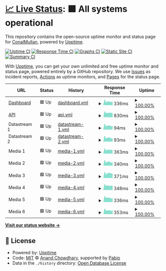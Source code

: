 # [📈 Live Status](https://ConalMullan.github.io/ds-embedded-test): <!--live status--> **🟩 All systems operational**

This repository contains the open-source uptime monitor and status page for [ConalMullan](https://ConalMullan.github.io/ds-embedded-test), powered by [Upptime](https://github.com/upptime/upptime).

[![Uptime CI](https://github.com/ConalMullan/ds-embedded-test/workflows/Uptime%20CI/badge.svg)](https://github.com/ConalMullan/ds-embedded-test/actions?query=workflow%3A%22Uptime+CI%22)
[![Response Time CI](https://github.com/ConalMullan/ds-embedded-test/workflows/Response%20Time%20CI/badge.svg)](https://github.com/ConalMullan/ds-embedded-test/actions?query=workflow%3A%22Response+Time+CI%22)
[![Graphs CI](https://github.com/ConalMullan/ds-embedded-test/workflows/Graphs%20CI/badge.svg)](https://github.com/ConalMullan/ds-embedded-test/actions?query=workflow%3A%22Graphs+CI%22)
[![Static Site CI](https://github.com/ConalMullan/ds-embedded-test/workflows/Static%20Site%20CI/badge.svg)](https://github.com/ConalMullan/ds-embedded-test/actions?query=workflow%3A%22Static+Site+CI%22)
[![Summary CI](https://github.com/ConalMullan/ds-embedded-test/workflows/Summary%20CI/badge.svg)](https://github.com/ConalMullan/ds-embedded-test/actions?query=workflow%3A%22Summary+CI%22)

With [Upptime](https://upptime.js.org), you can get your own unlimited and free uptime monitor and status page, powered entirely by a GitHub repository. We use [Issues](https://github.com/ConalMullan/ds-embedded-test/issues) as incident reports, [Actions](https://github.com/ConalMullan/ds-embedded-test/actions) as uptime monitors, and [Pages](https://ConalMullan.github.io/ds-embedded-test) for the status page.

<!--start: status pages-->
<!-- This summary is generated by Upptime (https://github.com/upptime/upptime) -->
<!-- Do not edit this manually, your changes will be overwritten -->
<!-- prettier-ignore -->
| URL | Status | History | Response Time | Uptime |
| --- | ------ | ------- | ------------- | ------ |
| <img alt="" src="https://icons.duckduckgo.com/ip3/dashboard.digitalsamba.com.ico" height="13"> [Dashboard](https://dashboard.digitalsamba.com) | 🟩 Up | [dashboard.yml](https://github.com/ConalMullan/ds-embedded-test/commits/HEAD/history/dashboard.yml) | <details><summary><img alt="Response time graph" src="./graphs/dashboard/response-time-week.png" height="20"> 336ms</summary><br><a href="https://ConalMullan.github.io/ds-embedded-test/history/dashboard"><img alt="Response time 388" src="https://img.shields.io/endpoint?url=https%3A%2F%2Fraw.githubusercontent.com%2FConalMullan%2Fds-embedded-test%2FHEAD%2Fapi%2Fdashboard%2Fresponse-time.json"></a><br><a href="https://ConalMullan.github.io/ds-embedded-test/history/dashboard"><img alt="24-hour response time 384" src="https://img.shields.io/endpoint?url=https%3A%2F%2Fraw.githubusercontent.com%2FConalMullan%2Fds-embedded-test%2FHEAD%2Fapi%2Fdashboard%2Fresponse-time-day.json"></a><br><a href="https://ConalMullan.github.io/ds-embedded-test/history/dashboard"><img alt="7-day response time 336" src="https://img.shields.io/endpoint?url=https%3A%2F%2Fraw.githubusercontent.com%2FConalMullan%2Fds-embedded-test%2FHEAD%2Fapi%2Fdashboard%2Fresponse-time-week.json"></a><br><a href="https://ConalMullan.github.io/ds-embedded-test/history/dashboard"><img alt="30-day response time 379" src="https://img.shields.io/endpoint?url=https%3A%2F%2Fraw.githubusercontent.com%2FConalMullan%2Fds-embedded-test%2FHEAD%2Fapi%2Fdashboard%2Fresponse-time-month.json"></a><br><a href="https://ConalMullan.github.io/ds-embedded-test/history/dashboard"><img alt="1-year response time 388" src="https://img.shields.io/endpoint?url=https%3A%2F%2Fraw.githubusercontent.com%2FConalMullan%2Fds-embedded-test%2FHEAD%2Fapi%2Fdashboard%2Fresponse-time-year.json"></a></details> | <details><summary><a href="https://ConalMullan.github.io/ds-embedded-test/history/dashboard">100.00%</a></summary><a href="https://ConalMullan.github.io/ds-embedded-test/history/dashboard"><img alt="All-time uptime 100.00%" src="https://img.shields.io/endpoint?url=https%3A%2F%2Fraw.githubusercontent.com%2FConalMullan%2Fds-embedded-test%2FHEAD%2Fapi%2Fdashboard%2Fuptime.json"></a><br><a href="https://ConalMullan.github.io/ds-embedded-test/history/dashboard"><img alt="24-hour uptime 100.00%" src="https://img.shields.io/endpoint?url=https%3A%2F%2Fraw.githubusercontent.com%2FConalMullan%2Fds-embedded-test%2FHEAD%2Fapi%2Fdashboard%2Fuptime-day.json"></a><br><a href="https://ConalMullan.github.io/ds-embedded-test/history/dashboard"><img alt="7-day uptime 100.00%" src="https://img.shields.io/endpoint?url=https%3A%2F%2Fraw.githubusercontent.com%2FConalMullan%2Fds-embedded-test%2FHEAD%2Fapi%2Fdashboard%2Fuptime-week.json"></a><br><a href="https://ConalMullan.github.io/ds-embedded-test/history/dashboard"><img alt="30-day uptime 100.00%" src="https://img.shields.io/endpoint?url=https%3A%2F%2Fraw.githubusercontent.com%2FConalMullan%2Fds-embedded-test%2FHEAD%2Fapi%2Fdashboard%2Fuptime-month.json"></a><br><a href="https://ConalMullan.github.io/ds-embedded-test/history/dashboard"><img alt="1-year uptime 100.00%" src="https://img.shields.io/endpoint?url=https%3A%2F%2Fraw.githubusercontent.com%2FConalMullan%2Fds-embedded-test%2FHEAD%2Fapi%2Fdashboard%2Fuptime-year.json"></a></details>
| <img alt="" src="https://demos.digitalsamba.com/integrations/host/api-code-icon.png" height="13"> [API](https://api.digitalsamba.com/api/v1/rooms) | 🟩 Up | [api.yml](https://github.com/ConalMullan/ds-embedded-test/commits/HEAD/history/api.yml) | <details><summary><img alt="Response time graph" src="./graphs/api/response-time-week.png" height="20"> 830ms</summary><br><a href="https://ConalMullan.github.io/ds-embedded-test/history/api"><img alt="Response time 864" src="https://img.shields.io/endpoint?url=https%3A%2F%2Fraw.githubusercontent.com%2FConalMullan%2Fds-embedded-test%2FHEAD%2Fapi%2Fapi%2Fresponse-time.json"></a><br><a href="https://ConalMullan.github.io/ds-embedded-test/history/api"><img alt="24-hour response time 845" src="https://img.shields.io/endpoint?url=https%3A%2F%2Fraw.githubusercontent.com%2FConalMullan%2Fds-embedded-test%2FHEAD%2Fapi%2Fapi%2Fresponse-time-day.json"></a><br><a href="https://ConalMullan.github.io/ds-embedded-test/history/api"><img alt="7-day response time 830" src="https://img.shields.io/endpoint?url=https%3A%2F%2Fraw.githubusercontent.com%2FConalMullan%2Fds-embedded-test%2FHEAD%2Fapi%2Fapi%2Fresponse-time-week.json"></a><br><a href="https://ConalMullan.github.io/ds-embedded-test/history/api"><img alt="30-day response time 884" src="https://img.shields.io/endpoint?url=https%3A%2F%2Fraw.githubusercontent.com%2FConalMullan%2Fds-embedded-test%2FHEAD%2Fapi%2Fapi%2Fresponse-time-month.json"></a><br><a href="https://ConalMullan.github.io/ds-embedded-test/history/api"><img alt="1-year response time 864" src="https://img.shields.io/endpoint?url=https%3A%2F%2Fraw.githubusercontent.com%2FConalMullan%2Fds-embedded-test%2FHEAD%2Fapi%2Fapi%2Fresponse-time-year.json"></a></details> | <details><summary><a href="https://ConalMullan.github.io/ds-embedded-test/history/api">100.00%</a></summary><a href="https://ConalMullan.github.io/ds-embedded-test/history/api"><img alt="All-time uptime 100.00%" src="https://img.shields.io/endpoint?url=https%3A%2F%2Fraw.githubusercontent.com%2FConalMullan%2Fds-embedded-test%2FHEAD%2Fapi%2Fapi%2Fuptime.json"></a><br><a href="https://ConalMullan.github.io/ds-embedded-test/history/api"><img alt="24-hour uptime 100.00%" src="https://img.shields.io/endpoint?url=https%3A%2F%2Fraw.githubusercontent.com%2FConalMullan%2Fds-embedded-test%2FHEAD%2Fapi%2Fapi%2Fuptime-day.json"></a><br><a href="https://ConalMullan.github.io/ds-embedded-test/history/api"><img alt="7-day uptime 100.00%" src="https://img.shields.io/endpoint?url=https%3A%2F%2Fraw.githubusercontent.com%2FConalMullan%2Fds-embedded-test%2FHEAD%2Fapi%2Fapi%2Fuptime-week.json"></a><br><a href="https://ConalMullan.github.io/ds-embedded-test/history/api"><img alt="30-day uptime 100.00%" src="https://img.shields.io/endpoint?url=https%3A%2F%2Fraw.githubusercontent.com%2FConalMullan%2Fds-embedded-test%2FHEAD%2Fapi%2Fapi%2Fuptime-month.json"></a><br><a href="https://ConalMullan.github.io/ds-embedded-test/history/api"><img alt="1-year uptime 100.00%" src="https://img.shields.io/endpoint?url=https%3A%2F%2Fraw.githubusercontent.com%2FConalMullan%2Fds-embedded-test%2FHEAD%2Fapi%2Fapi%2Fuptime-year.json"></a></details>
| <img alt="" src="https://demos.digitalsamba.com/integrations/host/wss.png" height="13"> Datastream 1 | 🟩 Up | [datastream-1.yml](https://github.com/ConalMullan/ds-embedded-test/commits/HEAD/history/datastream-1.yml) | <details><summary><img alt="Response time graph" src="./graphs/datastream-1/response-time-week.png" height="20"> 94ms</summary><br><a href="https://ConalMullan.github.io/ds-embedded-test/history/datastream-1"><img alt="Response time 108" src="https://img.shields.io/endpoint?url=https%3A%2F%2Fraw.githubusercontent.com%2FConalMullan%2Fds-embedded-test%2FHEAD%2Fapi%2Fdatastream-1%2Fresponse-time.json"></a><br><a href="https://ConalMullan.github.io/ds-embedded-test/history/datastream-1"><img alt="24-hour response time 102" src="https://img.shields.io/endpoint?url=https%3A%2F%2Fraw.githubusercontent.com%2FConalMullan%2Fds-embedded-test%2FHEAD%2Fapi%2Fdatastream-1%2Fresponse-time-day.json"></a><br><a href="https://ConalMullan.github.io/ds-embedded-test/history/datastream-1"><img alt="7-day response time 94" src="https://img.shields.io/endpoint?url=https%3A%2F%2Fraw.githubusercontent.com%2FConalMullan%2Fds-embedded-test%2FHEAD%2Fapi%2Fdatastream-1%2Fresponse-time-week.json"></a><br><a href="https://ConalMullan.github.io/ds-embedded-test/history/datastream-1"><img alt="30-day response time 105" src="https://img.shields.io/endpoint?url=https%3A%2F%2Fraw.githubusercontent.com%2FConalMullan%2Fds-embedded-test%2FHEAD%2Fapi%2Fdatastream-1%2Fresponse-time-month.json"></a><br><a href="https://ConalMullan.github.io/ds-embedded-test/history/datastream-1"><img alt="1-year response time 108" src="https://img.shields.io/endpoint?url=https%3A%2F%2Fraw.githubusercontent.com%2FConalMullan%2Fds-embedded-test%2FHEAD%2Fapi%2Fdatastream-1%2Fresponse-time-year.json"></a></details> | <details><summary><a href="https://ConalMullan.github.io/ds-embedded-test/history/datastream-1">100.00%</a></summary><a href="https://ConalMullan.github.io/ds-embedded-test/history/datastream-1"><img alt="All-time uptime 100.00%" src="https://img.shields.io/endpoint?url=https%3A%2F%2Fraw.githubusercontent.com%2FConalMullan%2Fds-embedded-test%2FHEAD%2Fapi%2Fdatastream-1%2Fuptime.json"></a><br><a href="https://ConalMullan.github.io/ds-embedded-test/history/datastream-1"><img alt="24-hour uptime 100.00%" src="https://img.shields.io/endpoint?url=https%3A%2F%2Fraw.githubusercontent.com%2FConalMullan%2Fds-embedded-test%2FHEAD%2Fapi%2Fdatastream-1%2Fuptime-day.json"></a><br><a href="https://ConalMullan.github.io/ds-embedded-test/history/datastream-1"><img alt="7-day uptime 100.00%" src="https://img.shields.io/endpoint?url=https%3A%2F%2Fraw.githubusercontent.com%2FConalMullan%2Fds-embedded-test%2FHEAD%2Fapi%2Fdatastream-1%2Fuptime-week.json"></a><br><a href="https://ConalMullan.github.io/ds-embedded-test/history/datastream-1"><img alt="30-day uptime 100.00%" src="https://img.shields.io/endpoint?url=https%3A%2F%2Fraw.githubusercontent.com%2FConalMullan%2Fds-embedded-test%2FHEAD%2Fapi%2Fdatastream-1%2Fuptime-month.json"></a><br><a href="https://ConalMullan.github.io/ds-embedded-test/history/datastream-1"><img alt="1-year uptime 100.00%" src="https://img.shields.io/endpoint?url=https%3A%2F%2Fraw.githubusercontent.com%2FConalMullan%2Fds-embedded-test%2FHEAD%2Fapi%2Fdatastream-1%2Fuptime-year.json"></a></details>
| <img alt="" src="https://demos.digitalsamba.com/integrations/host/wss.png" height="13"> Datastream 2 | 🟩 Up | [datastream-2.yml](https://github.com/ConalMullan/ds-embedded-test/commits/HEAD/history/datastream-2.yml) | <details><summary><img alt="Response time graph" src="./graphs/datastream-2/response-time-week.png" height="20"> 93ms</summary><br><a href="https://ConalMullan.github.io/ds-embedded-test/history/datastream-2"><img alt="Response time 108" src="https://img.shields.io/endpoint?url=https%3A%2F%2Fraw.githubusercontent.com%2FConalMullan%2Fds-embedded-test%2FHEAD%2Fapi%2Fdatastream-2%2Fresponse-time.json"></a><br><a href="https://ConalMullan.github.io/ds-embedded-test/history/datastream-2"><img alt="24-hour response time 102" src="https://img.shields.io/endpoint?url=https%3A%2F%2Fraw.githubusercontent.com%2FConalMullan%2Fds-embedded-test%2FHEAD%2Fapi%2Fdatastream-2%2Fresponse-time-day.json"></a><br><a href="https://ConalMullan.github.io/ds-embedded-test/history/datastream-2"><img alt="7-day response time 93" src="https://img.shields.io/endpoint?url=https%3A%2F%2Fraw.githubusercontent.com%2FConalMullan%2Fds-embedded-test%2FHEAD%2Fapi%2Fdatastream-2%2Fresponse-time-week.json"></a><br><a href="https://ConalMullan.github.io/ds-embedded-test/history/datastream-2"><img alt="30-day response time 105" src="https://img.shields.io/endpoint?url=https%3A%2F%2Fraw.githubusercontent.com%2FConalMullan%2Fds-embedded-test%2FHEAD%2Fapi%2Fdatastream-2%2Fresponse-time-month.json"></a><br><a href="https://ConalMullan.github.io/ds-embedded-test/history/datastream-2"><img alt="1-year response time 108" src="https://img.shields.io/endpoint?url=https%3A%2F%2Fraw.githubusercontent.com%2FConalMullan%2Fds-embedded-test%2FHEAD%2Fapi%2Fdatastream-2%2Fresponse-time-year.json"></a></details> | <details><summary><a href="https://ConalMullan.github.io/ds-embedded-test/history/datastream-2">100.00%</a></summary><a href="https://ConalMullan.github.io/ds-embedded-test/history/datastream-2"><img alt="All-time uptime 100.00%" src="https://img.shields.io/endpoint?url=https%3A%2F%2Fraw.githubusercontent.com%2FConalMullan%2Fds-embedded-test%2FHEAD%2Fapi%2Fdatastream-2%2Fuptime.json"></a><br><a href="https://ConalMullan.github.io/ds-embedded-test/history/datastream-2"><img alt="24-hour uptime 100.00%" src="https://img.shields.io/endpoint?url=https%3A%2F%2Fraw.githubusercontent.com%2FConalMullan%2Fds-embedded-test%2FHEAD%2Fapi%2Fdatastream-2%2Fuptime-day.json"></a><br><a href="https://ConalMullan.github.io/ds-embedded-test/history/datastream-2"><img alt="7-day uptime 100.00%" src="https://img.shields.io/endpoint?url=https%3A%2F%2Fraw.githubusercontent.com%2FConalMullan%2Fds-embedded-test%2FHEAD%2Fapi%2Fdatastream-2%2Fuptime-week.json"></a><br><a href="https://ConalMullan.github.io/ds-embedded-test/history/datastream-2"><img alt="30-day uptime 100.00%" src="https://img.shields.io/endpoint?url=https%3A%2F%2Fraw.githubusercontent.com%2FConalMullan%2Fds-embedded-test%2FHEAD%2Fapi%2Fdatastream-2%2Fuptime-month.json"></a><br><a href="https://ConalMullan.github.io/ds-embedded-test/history/datastream-2"><img alt="1-year uptime 100.00%" src="https://img.shields.io/endpoint?url=https%3A%2F%2Fraw.githubusercontent.com%2FConalMullan%2Fds-embedded-test%2FHEAD%2Fapi%2Fdatastream-2%2Fuptime-year.json"></a></details>
| <img alt="" src="https://demos.digitalsamba.com/integrations/host/hq-video.png" height="13"> Media 1 | 🟩 Up | [media-1.yml](https://github.com/ConalMullan/ds-embedded-test/commits/HEAD/history/media-1.yml) | <details><summary><img alt="Response time graph" src="./graphs/media-1/response-time-week.png" height="20"> 363ms</summary><br><a href="https://ConalMullan.github.io/ds-embedded-test/history/media-1"><img alt="Response time 400" src="https://img.shields.io/endpoint?url=https%3A%2F%2Fraw.githubusercontent.com%2FConalMullan%2Fds-embedded-test%2FHEAD%2Fapi%2Fmedia-1%2Fresponse-time.json"></a><br><a href="https://ConalMullan.github.io/ds-embedded-test/history/media-1"><img alt="24-hour response time 397" src="https://img.shields.io/endpoint?url=https%3A%2F%2Fraw.githubusercontent.com%2FConalMullan%2Fds-embedded-test%2FHEAD%2Fapi%2Fmedia-1%2Fresponse-time-day.json"></a><br><a href="https://ConalMullan.github.io/ds-embedded-test/history/media-1"><img alt="7-day response time 363" src="https://img.shields.io/endpoint?url=https%3A%2F%2Fraw.githubusercontent.com%2FConalMullan%2Fds-embedded-test%2FHEAD%2Fapi%2Fmedia-1%2Fresponse-time-week.json"></a><br><a href="https://ConalMullan.github.io/ds-embedded-test/history/media-1"><img alt="30-day response time 395" src="https://img.shields.io/endpoint?url=https%3A%2F%2Fraw.githubusercontent.com%2FConalMullan%2Fds-embedded-test%2FHEAD%2Fapi%2Fmedia-1%2Fresponse-time-month.json"></a><br><a href="https://ConalMullan.github.io/ds-embedded-test/history/media-1"><img alt="1-year response time 400" src="https://img.shields.io/endpoint?url=https%3A%2F%2Fraw.githubusercontent.com%2FConalMullan%2Fds-embedded-test%2FHEAD%2Fapi%2Fmedia-1%2Fresponse-time-year.json"></a></details> | <details><summary><a href="https://ConalMullan.github.io/ds-embedded-test/history/media-1">100.00%</a></summary><a href="https://ConalMullan.github.io/ds-embedded-test/history/media-1"><img alt="All-time uptime 99.98%" src="https://img.shields.io/endpoint?url=https%3A%2F%2Fraw.githubusercontent.com%2FConalMullan%2Fds-embedded-test%2FHEAD%2Fapi%2Fmedia-1%2Fuptime.json"></a><br><a href="https://ConalMullan.github.io/ds-embedded-test/history/media-1"><img alt="24-hour uptime 100.00%" src="https://img.shields.io/endpoint?url=https%3A%2F%2Fraw.githubusercontent.com%2FConalMullan%2Fds-embedded-test%2FHEAD%2Fapi%2Fmedia-1%2Fuptime-day.json"></a><br><a href="https://ConalMullan.github.io/ds-embedded-test/history/media-1"><img alt="7-day uptime 100.00%" src="https://img.shields.io/endpoint?url=https%3A%2F%2Fraw.githubusercontent.com%2FConalMullan%2Fds-embedded-test%2FHEAD%2Fapi%2Fmedia-1%2Fuptime-week.json"></a><br><a href="https://ConalMullan.github.io/ds-embedded-test/history/media-1"><img alt="30-day uptime 100.00%" src="https://img.shields.io/endpoint?url=https%3A%2F%2Fraw.githubusercontent.com%2FConalMullan%2Fds-embedded-test%2FHEAD%2Fapi%2Fmedia-1%2Fuptime-month.json"></a><br><a href="https://ConalMullan.github.io/ds-embedded-test/history/media-1"><img alt="1-year uptime 99.98%" src="https://img.shields.io/endpoint?url=https%3A%2F%2Fraw.githubusercontent.com%2FConalMullan%2Fds-embedded-test%2FHEAD%2Fapi%2Fmedia-1%2Fuptime-year.json"></a></details>
| <img alt="" src="https://demos.digitalsamba.com/integrations/host/hq-video.png" height="13"> Media 2 | 🟩 Up | [media-2.yml](https://github.com/ConalMullan/ds-embedded-test/commits/HEAD/history/media-2.yml) | <details><summary><img alt="Response time graph" src="./graphs/media-2/response-time-week.png" height="20"> 340ms</summary><br><a href="https://ConalMullan.github.io/ds-embedded-test/history/media-2"><img alt="Response time 394" src="https://img.shields.io/endpoint?url=https%3A%2F%2Fraw.githubusercontent.com%2FConalMullan%2Fds-embedded-test%2FHEAD%2Fapi%2Fmedia-2%2Fresponse-time.json"></a><br><a href="https://ConalMullan.github.io/ds-embedded-test/history/media-2"><img alt="24-hour response time 362" src="https://img.shields.io/endpoint?url=https%3A%2F%2Fraw.githubusercontent.com%2FConalMullan%2Fds-embedded-test%2FHEAD%2Fapi%2Fmedia-2%2Fresponse-time-day.json"></a><br><a href="https://ConalMullan.github.io/ds-embedded-test/history/media-2"><img alt="7-day response time 340" src="https://img.shields.io/endpoint?url=https%3A%2F%2Fraw.githubusercontent.com%2FConalMullan%2Fds-embedded-test%2FHEAD%2Fapi%2Fmedia-2%2Fresponse-time-week.json"></a><br><a href="https://ConalMullan.github.io/ds-embedded-test/history/media-2"><img alt="30-day response time 385" src="https://img.shields.io/endpoint?url=https%3A%2F%2Fraw.githubusercontent.com%2FConalMullan%2Fds-embedded-test%2FHEAD%2Fapi%2Fmedia-2%2Fresponse-time-month.json"></a><br><a href="https://ConalMullan.github.io/ds-embedded-test/history/media-2"><img alt="1-year response time 394" src="https://img.shields.io/endpoint?url=https%3A%2F%2Fraw.githubusercontent.com%2FConalMullan%2Fds-embedded-test%2FHEAD%2Fapi%2Fmedia-2%2Fresponse-time-year.json"></a></details> | <details><summary><a href="https://ConalMullan.github.io/ds-embedded-test/history/media-2">100.00%</a></summary><a href="https://ConalMullan.github.io/ds-embedded-test/history/media-2"><img alt="All-time uptime 100.00%" src="https://img.shields.io/endpoint?url=https%3A%2F%2Fraw.githubusercontent.com%2FConalMullan%2Fds-embedded-test%2FHEAD%2Fapi%2Fmedia-2%2Fuptime.json"></a><br><a href="https://ConalMullan.github.io/ds-embedded-test/history/media-2"><img alt="24-hour uptime 100.00%" src="https://img.shields.io/endpoint?url=https%3A%2F%2Fraw.githubusercontent.com%2FConalMullan%2Fds-embedded-test%2FHEAD%2Fapi%2Fmedia-2%2Fuptime-day.json"></a><br><a href="https://ConalMullan.github.io/ds-embedded-test/history/media-2"><img alt="7-day uptime 100.00%" src="https://img.shields.io/endpoint?url=https%3A%2F%2Fraw.githubusercontent.com%2FConalMullan%2Fds-embedded-test%2FHEAD%2Fapi%2Fmedia-2%2Fuptime-week.json"></a><br><a href="https://ConalMullan.github.io/ds-embedded-test/history/media-2"><img alt="30-day uptime 100.00%" src="https://img.shields.io/endpoint?url=https%3A%2F%2Fraw.githubusercontent.com%2FConalMullan%2Fds-embedded-test%2FHEAD%2Fapi%2Fmedia-2%2Fuptime-month.json"></a><br><a href="https://ConalMullan.github.io/ds-embedded-test/history/media-2"><img alt="1-year uptime 100.00%" src="https://img.shields.io/endpoint?url=https%3A%2F%2Fraw.githubusercontent.com%2FConalMullan%2Fds-embedded-test%2FHEAD%2Fapi%2Fmedia-2%2Fuptime-year.json"></a></details>
| <img alt="" src="https://demos.digitalsamba.com/integrations/host/hq-video.png" height="13"> Media 3 | 🟩 Up | [media-3.yml](https://github.com/ConalMullan/ds-embedded-test/commits/HEAD/history/media-3.yml) | <details><summary><img alt="Response time graph" src="./graphs/media-3/response-time-week.png" height="20"> 371ms</summary><br><a href="https://ConalMullan.github.io/ds-embedded-test/history/media-3"><img alt="Response time 398" src="https://img.shields.io/endpoint?url=https%3A%2F%2Fraw.githubusercontent.com%2FConalMullan%2Fds-embedded-test%2FHEAD%2Fapi%2Fmedia-3%2Fresponse-time.json"></a><br><a href="https://ConalMullan.github.io/ds-embedded-test/history/media-3"><img alt="24-hour response time 411" src="https://img.shields.io/endpoint?url=https%3A%2F%2Fraw.githubusercontent.com%2FConalMullan%2Fds-embedded-test%2FHEAD%2Fapi%2Fmedia-3%2Fresponse-time-day.json"></a><br><a href="https://ConalMullan.github.io/ds-embedded-test/history/media-3"><img alt="7-day response time 371" src="https://img.shields.io/endpoint?url=https%3A%2F%2Fraw.githubusercontent.com%2FConalMullan%2Fds-embedded-test%2FHEAD%2Fapi%2Fmedia-3%2Fresponse-time-week.json"></a><br><a href="https://ConalMullan.github.io/ds-embedded-test/history/media-3"><img alt="30-day response time 391" src="https://img.shields.io/endpoint?url=https%3A%2F%2Fraw.githubusercontent.com%2FConalMullan%2Fds-embedded-test%2FHEAD%2Fapi%2Fmedia-3%2Fresponse-time-month.json"></a><br><a href="https://ConalMullan.github.io/ds-embedded-test/history/media-3"><img alt="1-year response time 398" src="https://img.shields.io/endpoint?url=https%3A%2F%2Fraw.githubusercontent.com%2FConalMullan%2Fds-embedded-test%2FHEAD%2Fapi%2Fmedia-3%2Fresponse-time-year.json"></a></details> | <details><summary><a href="https://ConalMullan.github.io/ds-embedded-test/history/media-3">100.00%</a></summary><a href="https://ConalMullan.github.io/ds-embedded-test/history/media-3"><img alt="All-time uptime 100.00%" src="https://img.shields.io/endpoint?url=https%3A%2F%2Fraw.githubusercontent.com%2FConalMullan%2Fds-embedded-test%2FHEAD%2Fapi%2Fmedia-3%2Fuptime.json"></a><br><a href="https://ConalMullan.github.io/ds-embedded-test/history/media-3"><img alt="24-hour uptime 100.00%" src="https://img.shields.io/endpoint?url=https%3A%2F%2Fraw.githubusercontent.com%2FConalMullan%2Fds-embedded-test%2FHEAD%2Fapi%2Fmedia-3%2Fuptime-day.json"></a><br><a href="https://ConalMullan.github.io/ds-embedded-test/history/media-3"><img alt="7-day uptime 100.00%" src="https://img.shields.io/endpoint?url=https%3A%2F%2Fraw.githubusercontent.com%2FConalMullan%2Fds-embedded-test%2FHEAD%2Fapi%2Fmedia-3%2Fuptime-week.json"></a><br><a href="https://ConalMullan.github.io/ds-embedded-test/history/media-3"><img alt="30-day uptime 100.00%" src="https://img.shields.io/endpoint?url=https%3A%2F%2Fraw.githubusercontent.com%2FConalMullan%2Fds-embedded-test%2FHEAD%2Fapi%2Fmedia-3%2Fuptime-month.json"></a><br><a href="https://ConalMullan.github.io/ds-embedded-test/history/media-3"><img alt="1-year uptime 100.00%" src="https://img.shields.io/endpoint?url=https%3A%2F%2Fraw.githubusercontent.com%2FConalMullan%2Fds-embedded-test%2FHEAD%2Fapi%2Fmedia-3%2Fuptime-year.json"></a></details>
| <img alt="" src="https://demos.digitalsamba.com/integrations/host/hq-video.png" height="13"> Media 4 | 🟩 Up | [media-4.yml](https://github.com/ConalMullan/ds-embedded-test/commits/HEAD/history/media-4.yml) | <details><summary><img alt="Response time graph" src="./graphs/media-4/response-time-week.png" height="20"> 348ms</summary><br><a href="https://ConalMullan.github.io/ds-embedded-test/history/media-4"><img alt="Response time 388" src="https://img.shields.io/endpoint?url=https%3A%2F%2Fraw.githubusercontent.com%2FConalMullan%2Fds-embedded-test%2FHEAD%2Fapi%2Fmedia-4%2Fresponse-time.json"></a><br><a href="https://ConalMullan.github.io/ds-embedded-test/history/media-4"><img alt="24-hour response time 359" src="https://img.shields.io/endpoint?url=https%3A%2F%2Fraw.githubusercontent.com%2FConalMullan%2Fds-embedded-test%2FHEAD%2Fapi%2Fmedia-4%2Fresponse-time-day.json"></a><br><a href="https://ConalMullan.github.io/ds-embedded-test/history/media-4"><img alt="7-day response time 348" src="https://img.shields.io/endpoint?url=https%3A%2F%2Fraw.githubusercontent.com%2FConalMullan%2Fds-embedded-test%2FHEAD%2Fapi%2Fmedia-4%2Fresponse-time-week.json"></a><br><a href="https://ConalMullan.github.io/ds-embedded-test/history/media-4"><img alt="30-day response time 378" src="https://img.shields.io/endpoint?url=https%3A%2F%2Fraw.githubusercontent.com%2FConalMullan%2Fds-embedded-test%2FHEAD%2Fapi%2Fmedia-4%2Fresponse-time-month.json"></a><br><a href="https://ConalMullan.github.io/ds-embedded-test/history/media-4"><img alt="1-year response time 388" src="https://img.shields.io/endpoint?url=https%3A%2F%2Fraw.githubusercontent.com%2FConalMullan%2Fds-embedded-test%2FHEAD%2Fapi%2Fmedia-4%2Fresponse-time-year.json"></a></details> | <details><summary><a href="https://ConalMullan.github.io/ds-embedded-test/history/media-4">100.00%</a></summary><a href="https://ConalMullan.github.io/ds-embedded-test/history/media-4"><img alt="All-time uptime 100.00%" src="https://img.shields.io/endpoint?url=https%3A%2F%2Fraw.githubusercontent.com%2FConalMullan%2Fds-embedded-test%2FHEAD%2Fapi%2Fmedia-4%2Fuptime.json"></a><br><a href="https://ConalMullan.github.io/ds-embedded-test/history/media-4"><img alt="24-hour uptime 100.00%" src="https://img.shields.io/endpoint?url=https%3A%2F%2Fraw.githubusercontent.com%2FConalMullan%2Fds-embedded-test%2FHEAD%2Fapi%2Fmedia-4%2Fuptime-day.json"></a><br><a href="https://ConalMullan.github.io/ds-embedded-test/history/media-4"><img alt="7-day uptime 100.00%" src="https://img.shields.io/endpoint?url=https%3A%2F%2Fraw.githubusercontent.com%2FConalMullan%2Fds-embedded-test%2FHEAD%2Fapi%2Fmedia-4%2Fuptime-week.json"></a><br><a href="https://ConalMullan.github.io/ds-embedded-test/history/media-4"><img alt="30-day uptime 100.00%" src="https://img.shields.io/endpoint?url=https%3A%2F%2Fraw.githubusercontent.com%2FConalMullan%2Fds-embedded-test%2FHEAD%2Fapi%2Fmedia-4%2Fuptime-month.json"></a><br><a href="https://ConalMullan.github.io/ds-embedded-test/history/media-4"><img alt="1-year uptime 100.00%" src="https://img.shields.io/endpoint?url=https%3A%2F%2Fraw.githubusercontent.com%2FConalMullan%2Fds-embedded-test%2FHEAD%2Fapi%2Fmedia-4%2Fuptime-year.json"></a></details>
| <img alt="" src="https://demos.digitalsamba.com/integrations/host/hq-video.png" height="13"> Media 5 | 🟩 Up | [media-5.yml](https://github.com/ConalMullan/ds-embedded-test/commits/HEAD/history/media-5.yml) | <details><summary><img alt="Response time graph" src="./graphs/media-5/response-time-week.png" height="20"> 336ms</summary><br><a href="https://ConalMullan.github.io/ds-embedded-test/history/media-5"><img alt="Response time 377" src="https://img.shields.io/endpoint?url=https%3A%2F%2Fraw.githubusercontent.com%2FConalMullan%2Fds-embedded-test%2FHEAD%2Fapi%2Fmedia-5%2Fresponse-time.json"></a><br><a href="https://ConalMullan.github.io/ds-embedded-test/history/media-5"><img alt="24-hour response time 343" src="https://img.shields.io/endpoint?url=https%3A%2F%2Fraw.githubusercontent.com%2FConalMullan%2Fds-embedded-test%2FHEAD%2Fapi%2Fmedia-5%2Fresponse-time-day.json"></a><br><a href="https://ConalMullan.github.io/ds-embedded-test/history/media-5"><img alt="7-day response time 336" src="https://img.shields.io/endpoint?url=https%3A%2F%2Fraw.githubusercontent.com%2FConalMullan%2Fds-embedded-test%2FHEAD%2Fapi%2Fmedia-5%2Fresponse-time-week.json"></a><br><a href="https://ConalMullan.github.io/ds-embedded-test/history/media-5"><img alt="30-day response time 371" src="https://img.shields.io/endpoint?url=https%3A%2F%2Fraw.githubusercontent.com%2FConalMullan%2Fds-embedded-test%2FHEAD%2Fapi%2Fmedia-5%2Fresponse-time-month.json"></a><br><a href="https://ConalMullan.github.io/ds-embedded-test/history/media-5"><img alt="1-year response time 377" src="https://img.shields.io/endpoint?url=https%3A%2F%2Fraw.githubusercontent.com%2FConalMullan%2Fds-embedded-test%2FHEAD%2Fapi%2Fmedia-5%2Fresponse-time-year.json"></a></details> | <details><summary><a href="https://ConalMullan.github.io/ds-embedded-test/history/media-5">100.00%</a></summary><a href="https://ConalMullan.github.io/ds-embedded-test/history/media-5"><img alt="All-time uptime 100.00%" src="https://img.shields.io/endpoint?url=https%3A%2F%2Fraw.githubusercontent.com%2FConalMullan%2Fds-embedded-test%2FHEAD%2Fapi%2Fmedia-5%2Fuptime.json"></a><br><a href="https://ConalMullan.github.io/ds-embedded-test/history/media-5"><img alt="24-hour uptime 100.00%" src="https://img.shields.io/endpoint?url=https%3A%2F%2Fraw.githubusercontent.com%2FConalMullan%2Fds-embedded-test%2FHEAD%2Fapi%2Fmedia-5%2Fuptime-day.json"></a><br><a href="https://ConalMullan.github.io/ds-embedded-test/history/media-5"><img alt="7-day uptime 100.00%" src="https://img.shields.io/endpoint?url=https%3A%2F%2Fraw.githubusercontent.com%2FConalMullan%2Fds-embedded-test%2FHEAD%2Fapi%2Fmedia-5%2Fuptime-week.json"></a><br><a href="https://ConalMullan.github.io/ds-embedded-test/history/media-5"><img alt="30-day uptime 100.00%" src="https://img.shields.io/endpoint?url=https%3A%2F%2Fraw.githubusercontent.com%2FConalMullan%2Fds-embedded-test%2FHEAD%2Fapi%2Fmedia-5%2Fuptime-month.json"></a><br><a href="https://ConalMullan.github.io/ds-embedded-test/history/media-5"><img alt="1-year uptime 100.00%" src="https://img.shields.io/endpoint?url=https%3A%2F%2Fraw.githubusercontent.com%2FConalMullan%2Fds-embedded-test%2FHEAD%2Fapi%2Fmedia-5%2Fuptime-year.json"></a></details>
| <img alt="" src="https://demos.digitalsamba.com/integrations/host/hq-video.png" height="13"> Media 6 | 🟩 Up | [media-6.yml](https://github.com/ConalMullan/ds-embedded-test/commits/HEAD/history/media-6.yml) | <details><summary><img alt="Response time graph" src="./graphs/media-6/response-time-week.png" height="20"> 353ms</summary><br><a href="https://ConalMullan.github.io/ds-embedded-test/history/media-6"><img alt="Response time 379" src="https://img.shields.io/endpoint?url=https%3A%2F%2Fraw.githubusercontent.com%2FConalMullan%2Fds-embedded-test%2FHEAD%2Fapi%2Fmedia-6%2Fresponse-time.json"></a><br><a href="https://ConalMullan.github.io/ds-embedded-test/history/media-6"><img alt="24-hour response time 400" src="https://img.shields.io/endpoint?url=https%3A%2F%2Fraw.githubusercontent.com%2FConalMullan%2Fds-embedded-test%2FHEAD%2Fapi%2Fmedia-6%2Fresponse-time-day.json"></a><br><a href="https://ConalMullan.github.io/ds-embedded-test/history/media-6"><img alt="7-day response time 353" src="https://img.shields.io/endpoint?url=https%3A%2F%2Fraw.githubusercontent.com%2FConalMullan%2Fds-embedded-test%2FHEAD%2Fapi%2Fmedia-6%2Fresponse-time-week.json"></a><br><a href="https://ConalMullan.github.io/ds-embedded-test/history/media-6"><img alt="30-day response time 373" src="https://img.shields.io/endpoint?url=https%3A%2F%2Fraw.githubusercontent.com%2FConalMullan%2Fds-embedded-test%2FHEAD%2Fapi%2Fmedia-6%2Fresponse-time-month.json"></a><br><a href="https://ConalMullan.github.io/ds-embedded-test/history/media-6"><img alt="1-year response time 379" src="https://img.shields.io/endpoint?url=https%3A%2F%2Fraw.githubusercontent.com%2FConalMullan%2Fds-embedded-test%2FHEAD%2Fapi%2Fmedia-6%2Fresponse-time-year.json"></a></details> | <details><summary><a href="https://ConalMullan.github.io/ds-embedded-test/history/media-6">100.00%</a></summary><a href="https://ConalMullan.github.io/ds-embedded-test/history/media-6"><img alt="All-time uptime 100.00%" src="https://img.shields.io/endpoint?url=https%3A%2F%2Fraw.githubusercontent.com%2FConalMullan%2Fds-embedded-test%2FHEAD%2Fapi%2Fmedia-6%2Fuptime.json"></a><br><a href="https://ConalMullan.github.io/ds-embedded-test/history/media-6"><img alt="24-hour uptime 100.00%" src="https://img.shields.io/endpoint?url=https%3A%2F%2Fraw.githubusercontent.com%2FConalMullan%2Fds-embedded-test%2FHEAD%2Fapi%2Fmedia-6%2Fuptime-day.json"></a><br><a href="https://ConalMullan.github.io/ds-embedded-test/history/media-6"><img alt="7-day uptime 100.00%" src="https://img.shields.io/endpoint?url=https%3A%2F%2Fraw.githubusercontent.com%2FConalMullan%2Fds-embedded-test%2FHEAD%2Fapi%2Fmedia-6%2Fuptime-week.json"></a><br><a href="https://ConalMullan.github.io/ds-embedded-test/history/media-6"><img alt="30-day uptime 100.00%" src="https://img.shields.io/endpoint?url=https%3A%2F%2Fraw.githubusercontent.com%2FConalMullan%2Fds-embedded-test%2FHEAD%2Fapi%2Fmedia-6%2Fuptime-month.json"></a><br><a href="https://ConalMullan.github.io/ds-embedded-test/history/media-6"><img alt="1-year uptime 100.00%" src="https://img.shields.io/endpoint?url=https%3A%2F%2Fraw.githubusercontent.com%2FConalMullan%2Fds-embedded-test%2FHEAD%2Fapi%2Fmedia-6%2Fuptime-year.json"></a></details>

<!--end: status pages-->

[**Visit our status website →**](https://ConalMullan.github.io/ds-embedded-test)

## 📄 License

- Powered by: [Upptime](https://github.com/upptime/upptime)
- Code: [MIT](./LICENSE) © [Anand Chowdhary](https://anandchowdhary.com), supported by [Pabio](https://pabio.com)
- Data in the `./history` directory: [Open Database License](https://opendatacommons.org/licenses/odbl/1-0/)
